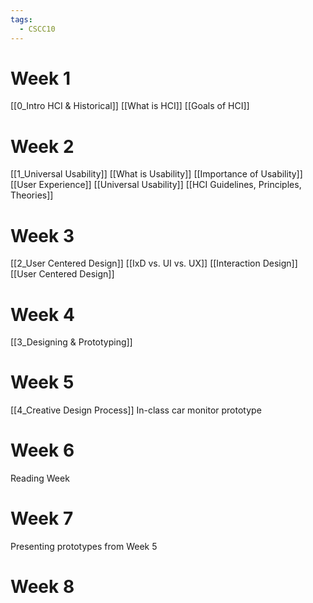 ```yaml
---
tags:
  - CSCC10
---
```

# Week 1
[[0_Intro HCI & Historical]]
[[What is HCI]]
[[Goals of HCI]]
# Week 2
[[1_Universal Usability]]
[[What is Usability]]
[[Importance of Usability]]
[[User Experience]]
[[Universal Usability]]
[[HCI Guidelines, Principles, Theories]]
# Week 3
[[2_User Centered Design]]
[[IxD vs. UI vs. UX]]
[[Interaction Design]]
[[User Centered Design]]
# Week 4
[[3_Designing & Prototyping]]
# Week 5
[[4_Creative Design Process]]
In-class car monitor prototype
# Week 6
Reading Week
# Week 7
Presenting prototypes from Week 5
# Week 8
